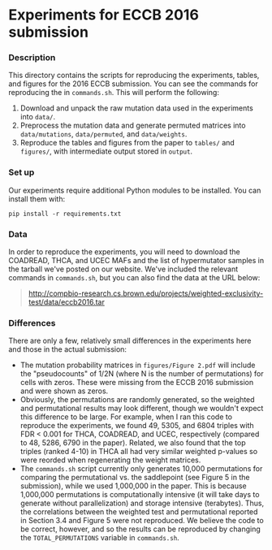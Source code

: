# Experiments for ECCB 2016 submission #

### Description ###

This directory contains the scripts for reproducing the experiments, tables, and figures for the 2016 ECCB submission. You can see the commands for reproducing the in `commands.sh`. This will perform the following:

1. Download and unpack the raw mutation data used in the experiments into `data/`.
2. Preprocess the mutation data and generate permuted matrices into `data/mutations`, `data/permuted`, and `data/weights`.
3. Reproduce the tables and figures from the paper to `tables/` and `figures/`, with intermediate output stored in `output`.

### Set up ###

Our experiments require additional Python modules to be installed. You can install them with:

    pip install -r requirements.txt

### Data ###

In order to reproduce the experiments, you will need to download the COADREAD, THCA, and UCEC MAFs and the list of hypermutator samples in the tarball we've posted on our website. We've included the relevant commands in `commands.sh`, but you can also find the data at the URL below:

> http://compbio-research.cs.brown.edu/projects/weighted-exclusivity-test/data/eccb2016.tar

### Differences ###

There are only a few, relatively small differences in the experiments here and those in the actual submission:

* The mutation probability matrices in `figures/Figure 2.pdf` will include the "pseudocounts" of 1/2N (where N is the number of permutations) for cells with zeros.  These were missing from the ECCB 2016 submission and were shown as zeros.
* Obviously, the permutations are randomly generated, so the weighted and permutational results may look different, though we wouldn't expect this difference to be large. For example, when I ran this code to reproduce the experiments, we found 49, 5305, and 6804 triples with FDR < 0.001 for THCA, COADREAD, and UCEC, respectively (compared to 48, 5286, 6790 in the paper). Related, we also found that the top triples (ranked 4-10) in THCA all had very similar weighted p-values so were reorded when regenerating the weight matrices.
* The `commands.sh` script currently only generates 10,000 permutations for comparing the permutational vs. the saddlepoint (see Figure 5 in the submission), while we used 1,000,000 in the paper. This is because 1,000,000 permutations is computationally intensive (it will take days to generate without parallelization) and storage intensive (terabytes). Thus, the correlations between the weighted test and permutational reported in Section 3.4 and Figure 5 were not reproduced. We believe the code to be correct, however, and so the results can be reproduced by changing the `TOTAL_PERMUTATIONS` variable in `commands.sh`.
